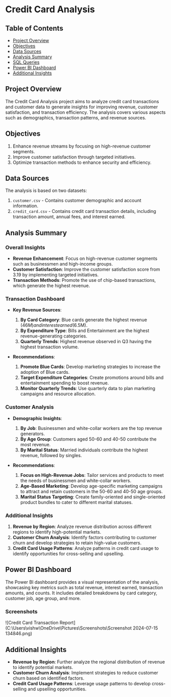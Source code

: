 # Credit Card Analysis

## Table of Contents
- [Project Overview](#project-overview)
- [Objectives](#objectives)
- [Data Sources](#data-sources)
- [Analysis Summary](#analysis-summary)
- [SQL Queries](#sql-queries)
- [Power BI Dashboard](#power-bi-dashboard)
- [Additional Insights](#additional-insights)

## Project Overview
The Credit Card Analysis project aims to analyze credit card transactions and customer data to generate insights for improving revenue, customer satisfaction, and transaction efficiency. The analysis covers various aspects such as demographics, transaction patterns, and revenue sources.

## Objectives
1. Enhance revenue streams by focusing on high-revenue customer segments.
2. Improve customer satisfaction through targeted initiatives.
3. Optimize transaction methods to enhance security and efficiency.

## Data Sources
The analysis is based on two datasets:
1. `customer.csv` - Contains customer demographic and account information.
2. `credit_card.csv` - Contains credit card transaction details, including transaction amount, annual fees, and interest earned.

## Analysis Summary

### Overall Insights
- **Revenue Enhancement**: Focus on high-revenue customer segments such as businessmen and high-income groups.
- **Customer Satisfaction**: Improve the customer satisfaction score from 3.19 by implementing targeted initiatives.
- **Transaction Methods**: Promote the use of chip-based transactions, which generate the highest revenue.

### Transaction Dashboard
- **Key Revenue Sources**:
  1. **By Card Category**: Blue cards generate the highest revenue ($46M) and interest earned ($6.5M).
  2. **By Expenditure Type**: Bills and Entertainment are the highest revenue-generating categories.
  3. **Quarterly Trends**: Highest revenue observed in Q3 having the highest transaction volume.

- **Recommendations**:
  1. **Promote Blue Cards**: Develop marketing strategies to increase the adoption of Blue cards.
  2. **Target Expenditure Categories**: Create promotions around bills and entertainment spending to boost revenue.
  3. **Monitor Quarterly Trends**: Use quarterly data to plan marketing campaigns and resource allocation.

### Customer Analysis
- **Demographic Insights**:
  1. **By Job**: Businessmen and white-collar workers are the top revenue generators.
  2. **By Age Group**: Customers aged 50-60 and 40-50 contribute the most revenue.
  3. **By Marital Status**: Married individuals contribute the highest revenue, followed by singles.

- **Recommendations**:
  1. **Focus on High-Revenue Jobs**: Tailor services and products to meet the needs of businessmen and white-collar workers.
  2. **Age-Based Marketing**: Develop age-specific marketing campaigns to attract and retain customers in the 50-60 and 40-50 age groups.
  3. **Marital Status Targeting**: Create family-oriented and single-oriented product bundles to cater to different marital statuses.

### Additional Insights
1. **Revenue by Region**: Analyze revenue distribution across different regions to identify high-potential markets.
2. **Customer Churn Analysis**: Identify factors contributing to customer churn and develop strategies to retain high-value customers.
3. **Credit Card Usage Patterns**: Analyze patterns in credit card usage to identify opportunities for cross-selling and upselling.


## Power BI Dashboard
The Power BI dashboard provides a visual representation of the analysis, showcasing key metrics such as total revenue, interest earned, transaction amounts, and counts. It includes detailed breakdowns by card category, customer job, age group, and more.

### Screenshots
 
![Credit Card Transaction Report](C:\Users\vishw\OneDrive\Pictures\Screenshots\Screenshot 2024-07-15 134846.png)

## Additional Insights
- **Revenue by Region**: Further analyze the regional distribution of revenue to identify potential markets.
- **Customer Churn Analysis**: Implement strategies to reduce customer churn based on identified factors.
- **Credit Card Usage Patterns**: Leverage usage patterns to develop cross-selling and upselling opportunities.
